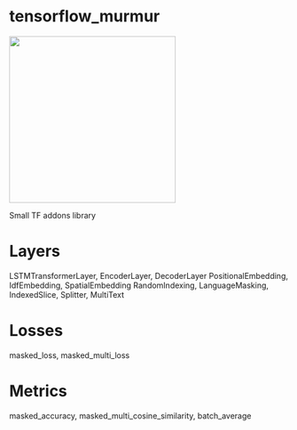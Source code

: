 # tensorflow_murmur

<img src='https://github.com/jordmundgand/tensorflow_murmur/assets/109611636/80b10f1f-fdc2-4502-ab29-b195ee3cb57f' width='300'>

Small TF addons library

# Layers
  LSTMTransformerLayer, EncoderLayer, DecoderLayer
  PositionalEmbedding, IdfEmbedding, SpatialEmbedding
  RandomIndexing, LanguageMasking, IndexedSlice, Splitter, MultiText

# Losses
  masked_loss, masked_multi_loss

# Metrics
  masked_accuracy, masked_multi_cosine_similarity, batch_average
